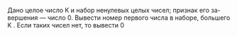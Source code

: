  Дано целое число K и набор ненулевых целых чисел; признак его за-
 вершения — число 0. Вывести номер первого числа в наборе, большего K .
 Если таких чисел нет, то вывести 0

